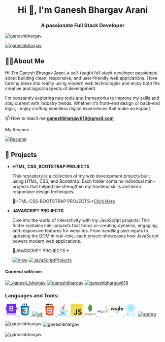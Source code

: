 <h1 align="center">Hi 👋, I'm Ganesh Bhargav Arani</h1>
<h3 align="center">A passionate Full Stack Developer</h3>

<p align="left"> <img src="https://komarev.com/ghpvc/?username=ganeshbhargav&label=Profile%20views&color=0e75b6&style=flat" alt="ganeshbhargav" /> </p>

<p align="left"> <a href="https://github.com/ryo-ma/github-profile-trophy"><img src="https://github-profile-trophy.vercel.app/?username=ganeshbhargav" alt="ganeshbhargav" /></a> </p>

<h2 align="left"> 🧑‍💻About Me</h2>
<p align="left">
Hi! I'm Ganesh Bhargav Arani, a self-taught full stack developer passionate about building clean, responsive, and user-friendly web applications. I love turning ideas into reality using modern web technologies and enjoy both the creative and logical aspects of development.

I'm constantly exploring new tools and frameworks to improve my skills and stay current with industry trends. Whether it's front-end design or back-end logic, I enjoy crafting seamless digital experiences that make an impact.

📫 How to reach me **ganeshbhargav619@gmail.com**
</p>

My Resume

[![Resume](https://img.shields.io/badge/View-Resume-blue)](https://github.com/Ganeshbhargav/Ganeshbhargav/blob/main/Ganesh_Bhargav_Arani_Resume.pdf)

<h2 align="left">📁 Projects</h2>
<ul>
  <li><B>HTML, CSS ,BOOTSTRAP PROJECTS</B></li>
  <P>This repository is a collection of my web development projects built using HTML, CSS, and Bootstrap. Each folder contains individual mini-projects that helped me strengthen my frontend skills and learn responsive design techniques.</P>
  <P>📁HTML-CSS-BOOTSTRAP PROJECTS-><a href="https://github.com/Ganeshbhargav/Html_CSS_Bootstrap">Click Here</a></P>

  <li><B>JAVASCRIPT PROJECTS</B></li>
  <P>Dive into the world of interactivity with my JavaScript projects! This folder contains mini-projects that focus on creating dynamic, engaging, and responsive features for websites. From handling user inputs to updating the DOM in real-time, each project showcases how JavaScript powers modern web applications.</P>
  <P>📁JAVASCRIPT PROJECTS->
    
   [![View](https://img.shields.io/badge/View-grey?style=for-the-badge)](https://github.com/Ganeshbhargav/Javascript)
[![JavaScriptProjects](https://img.shields.io/badge/JavaScript-blue?style=for-the-badge)](https://github.com/Ganeshbhargav/Javascript)
  </P>

  
</ul>


<h4 align="left">Connect with me:</h4>
<p align="left">
<a href="https://instagram.com/_ganesh_bhargav" target="blank"><img align="center" src="https://raw.githubusercontent.com/rahuldkjain/github-profile-readme-generator/master/src/images/icons/Social/instagram.svg" alt="_ganesh_bhargav" height="30" width="40" /></a>
<a href="https://www.codechef.com/users/ganeshbhargav" target="blank"><img align="center" src="https://cdn.jsdelivr.net/npm/simple-icons@3.1.0/icons/codechef.svg" alt="ganeshbhargav" height="30" width="40" /></a>
<a href="https://www.hackerrank.com/ganeshbhargav619" target="blank"><img align="center" src="https://raw.githubusercontent.com/rahuldkjain/github-profile-readme-generator/master/src/images/icons/Social/hackerrank.svg" alt="ganeshbhargav619" height="30" width="40" /></a>
</p>
<h3 align="left">Languages and Tools:</h3>
<p align="left"> <a href="https://getbootstrap.com" target="_blank" rel="noreferrer"> <img src="https://raw.githubusercontent.com/devicons/devicon/master/icons/bootstrap/bootstrap-plain-wordmark.svg" alt="bootstrap" width="40" height="40"/> </a> <a href="https://www.w3schools.com/css/" target="_blank" rel="noreferrer"> <img src="https://raw.githubusercontent.com/devicons/devicon/master/icons/css3/css3-original-wordmark.svg" alt="css3" width="40" height="40"/> </a> <a href="https://git-scm.com/" target="_blank" rel="noreferrer"> <img src="https://www.vectorlogo.zone/logos/git-scm/git-scm-icon.svg" alt="git" width="40" height="40"/> </a> <a href="https://www.w3.org/html/" target="_blank" rel="noreferrer"> <img src="https://raw.githubusercontent.com/devicons/devicon/master/icons/html5/html5-original-wordmark.svg" alt="html5" width="40" height="40"/> </a> <a href="https://www.java.com" target="_blank" rel="noreferrer"> <img src="https://raw.githubusercontent.com/devicons/devicon/master/icons/java/java-original.svg" alt="java" width="40" height="40"/> </a> <a href="https://developer.mozilla.org/en-US/docs/Web/JavaScript" target="_blank" rel="noreferrer"> <img src="https://raw.githubusercontent.com/devicons/devicon/master/icons/javascript/javascript-original.svg" alt="javascript" width="40" height="40"/> </a> <a href="https://www.mongodb.com/" target="_blank" rel="noreferrer"> <img src="https://raw.githubusercontent.com/devicons/devicon/master/icons/mongodb/mongodb-original-wordmark.svg" alt="mongodb" width="40" height="40"/> </a> <a href="https://www.mysql.com/" target="_blank" rel="noreferrer"> <img src="https://raw.githubusercontent.com/devicons/devicon/master/icons/mysql/mysql-original-wordmark.svg" alt="mysql" width="40" height="40"/> </a> <a href="https://nodejs.org" target="_blank" rel="noreferrer"> <img src="https://raw.githubusercontent.com/devicons/devicon/master/icons/nodejs/nodejs-original-wordmark.svg" alt="nodejs" width="40" height="40"/> </a> <a href="https://reactjs.org/" target="_blank" rel="noreferrer"> <img src="https://raw.githubusercontent.com/devicons/devicon/master/icons/react/react-original-wordmark.svg" alt="react" width="40" height="40"/> </a> <a href="https://spring.io/" target="_blank" rel="noreferrer"> <img src="https://www.vectorlogo.zone/logos/springio/springio-icon.svg" alt="spring" width="40" height="40"/> </a> </p>

<p align="left"><img align="left" src="https://github-readme-stats.vercel.app/api/top-langs?username=ganeshbhargav&show_icons=true&locale=en&layout=compact" alt="ganeshbhargav" /></p>
<p align="left">&nbsp;<img align="center" src="https://github-readme-stats.vercel.app/api?username=ganeshbhargav&show_icons=true&locale=en" alt="ganeshbhargav" /></p>

<p><img align="center" src="https://github-readme-streak-stats.herokuapp.com/?user=ganeshbhargav&" alt="ganeshbhargav" /></p>

